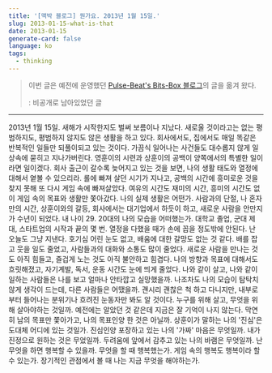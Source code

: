 ```yaml
---
title: '[맥박 블로그] 뭔가요. 2013년 1월 15일.'
slug: 2013-01-15-what-is-that
date: 2013-01-15
generate-card: false
language: ko
tags:
  - thinking
---
```


> 이번 글은 예전에 운영했던 [Pulse-Beat's Bits-Box 블로그](https://pulsebeat.tistory.com/)의 글을 옮겨 왔다.
>
> : 비공개로 남아있었던 글

---

2013년 1월 15일. 새해가 시작한지도 벌써 보름이나 지났다. 새로울 것이라고는 없는 평범하지도, 평범하지 않지도 않은 생활을 하고 있다. 회사에서도, 집에서도 매일 똑같은 반복적인 일들만 되풀이되고 있는 것이다. 가끔식 일어나는 사건들도 대수롭지 않게 일상속에 묻히고 지나가버린다. 영훈이의 시련과 상훈이의 공백이 양쪽에서의 특별한 일이라면 일이겠다. 회사 출근이 갈수록 늦어지고 있는 것을 보면, 나의 생활 태도와 열정에 대해서 옅볼 수 있으리라. 롤에 빠져 살던 시기가 지나고, 공백의 시간에 흥미로운 것을 찾지 못해 또 다시 게임 속에 빠져살았다. 여유의 시간도 재미의 시간, 흥미의 시간도 없이 게임 속의 목표와 생활만 쫓아갔다. 나의 실제 생활은 어떤가. 사람과의 단절, 나 혼자만의 시간, 상훈이와의 갈등, 회사에서는 대기업에서 하듯이 하고, 새로운 사람을 안만지가 수년이 되었다. 내 나이 29. 20대의 나의 모습을 어떠했는가. 대학교 졸업, 군대 제대, 스타트업의 시작과 끝의 몇 번. 열정을 다했을 때가 손에 꼽을 정도밖에 안된다. 난 오늘도 그냥 지낸다. 호기심 어린 눈도 없고, 배움에 대한 갈망도 없는 것 같다. 배를 잡고 웃을 일도 줄었고, 사람들과의 대화와 소통도 많이 줄었다. 새로운 사람을 만나는 것도 아직 힘들고, 즐겁게 노는 것도 아직 불안하고 힘겹다. 나의 방향과 목표에 대해서도 흐릿해졌고, 자기계발, 독서, 운동 시간도 눈에 띄게 줄었다. 나와 같이 살고, 나와 같이 일하는 사람들은 나를 보고 얼마나 안타깝고 실망했을까. 나조차도 나의 모습이 탐탁치 않게 생각이 드는데, 다른 사람들은 어땠을까. 괜시리 괜찮은 척 하고 다니지만, 내부로부터 들어나는 분위기나 흐려진 눈동자만 봐도 알 것이다. 누구를 위해 살고, 무엇을 위해 살아야하는 것일까. 예전에는 알았던 것 같은데 지금은 잘 기억이 나지 않는다. 막연히 남의 목표만 쫓아가고, 나의 목표인양 한 것은 아닐까. 상훈이가 말하는 나의 '진심'은 도대체 어디에 있는 것일가. 진심인양 포장하고 있는 나의 '가짜' 마음은 무엇일까. 내가 진정으로 원하는 것은 무었일까. 두려움에 앞에서 감추고 있는 나의 바램은 무엇일까. 난 무엇을 하면 행복할 수 있을까. 무엇을 할 때 행복했는가. 게임 속의 행복도 행복이라 할 수 있는가. 장기적인 관점에서 볼 때 나는 지금 무엇을 해야하는가.
